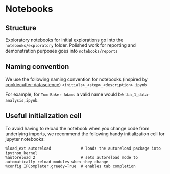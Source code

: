 # Notebooks
## Structure
Exploratory notebooks for initial explorations go into the `notebooks/exploratory` folder.
Polished work for reporting and demonstration purposes goes into `notebooks/reports`

## Naming convention
We use the following naming convention for notebooks (inspired by [cookiecutter-datascience](https://drivendata.github.io/cookiecutter-data-science/#notebooks-are-for-exploration-and-communication))
```<initials>_<step>_<description>.ipynb```

For example, for `Tom Baker Adams` a valid name would be `tba_1_data-analysis,ipynb`.

## Useful initialization cell
To avoid having to reload the notebook when you change code from underlying imports, we recommend the following handy initialization cell for jupyter notebooks:
```
%load_ext autoreload             # loads the autoreload package into ipython kernel
%autoreload 2                    # sets autoreload mode to automatically reload modules when they change
%config IPCompleter.greedy=True  # enables tab completion
```